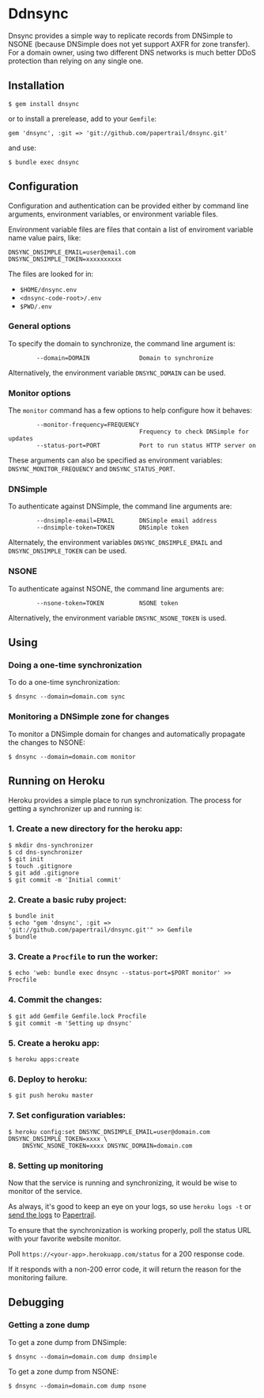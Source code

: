 # Ddnsync

Dnsync provides a simple way to replicate records from DNSimple to NSONE
(because DNSimple does not yet support AXFR for zone transfer). For a domain
owner, using two different DNS networks is much better DDoS protection than
relying on any single one.


## Installation

    $ gem install dnsync

or to install a prerelease, add to your `Gemfile`:

    gem 'dnsync', :git => 'git://github.com/papertrail/dnsync.git'

and use:

    $ bundle exec dnsync


## Configuration

Configuration and authentication can be provided either by command line
arguments, environment variables, or environment variable files.

Environment variable files are files that contain a list of enviroment variable
name value pairs, like:

```
DNSYNC_DNSIMPLE_EMAIL=user@email.com
DNSYNC_DNSIMPLE_TOKEN=xxxxxxxxxx
```

The files are looked for in:

* `$HOME/dnsync.env`
* `<dnsync-code-root>/.env`
* `$PWD/.env`


### General options

To specify the domain to synchronize, the command line argument is:

```
        --domain=DOMAIN              Domain to synchronize
```

Alternatively, the environment variable `DNSYNC_DOMAIN` can be used.

### Monitor options

The `monitor` command has a few options to help configure how it behaves:

```
        --monitor-frequency=FREQUENCY
                                     Frequency to check DNSimple for updates
        --status-port=PORT           Port to run status HTTP server on

```

These arguments can also be specified as environment variables:
`DNSYNC_MONITOR_FREQUENCY` and `DNSYNC_STATUS_PORT`.


### DNSimple

To authenticate against DNSimple, the command line arguments are:

```
        --dnsimple-email=EMAIL       DNSimple email address
        --dnsimple-token=TOKEN       DNSimple token
```

Alternately, the environment variables `DNSYNC_DNSIMPLE_EMAIL` and
`DNSYNC_DNSIMPLE_TOKEN` can be used.

### NSONE

To authenticate against NSONE, the command line arguments are:

```
        --nsone-token=TOKEN          NSONE token
```

Alternatively, the environment variable `DNSYNC_NSONE_TOKEN` is used.


## Using

### Doing a one-time synchronization

To do a one-time synchronization:

    $ dnsync --domain=domain.com sync


### Monitoring a DNSimple zone for changes

To monitor a DNSimple domain for changes and automatically propagate the
changes to NSONE:

    $ dnsync --domain=domain.com monitor


## Running on Heroku

Heroku provides a simple place to run synchronization. The process for 
getting a synchronizer up and running is:

### 1. Create a new directory for the heroku app:

    $ mkdir dns-synchronizer
    $ cd dns-synchronizer
    $ git init
    $ touch .gitignore
    $ git add .gitignore
    $ git commit -m 'Initial commit'

### 2. Create a basic ruby project:

    $ bundle init
    $ echo "gem 'dnsync', :git => 'git://github.com/papertrail/dnsync.git'" >> Gemfile
    $ bundle

### 3. Create a `Procfile` to run the worker:

    $ echo 'web: bundle exec dnsync --status-port=$PORT monitor' >> Procfile

### 4. Commit the changes:

    $ git add Gemfile Gemfile.lock Procfile
    $ git commit -m 'Setting up dnsync'

### 5. Create a heroku app:

    $ heroku apps:create

### 6. Deploy to heroku:

    $ git push heroku master

### 7. Set configuration variables:

    $ heroku config:set DNSYNC_DNSIMPLE_EMAIL=user@domain.com DNSYNC_DNSIMPLE_TOKEN=xxxx \
        DNSYNC_NSONE_TOKEN=xxxx DNSYNC_DOMAIN=domain.com

### 8. Setting up monitoring

Now that the service is running and synchronizing, it would be wise to
monitor of the service.

As always, it's good to keep an eye on your logs, so use `heroku logs -t` or
[send the logs](http://help.papertrailapp.com/kb/hosting-services/heroku/) to
[Papertrail](https://papertrailapp.com/).

To ensure that the synchronization is working properly, poll the status URL
with your favorite website monitor.

Poll `https://<your-app>.herokuapp.com/status` for a 200 response code.

If it responds with a non-200 error code, it will return the reason for the
monitoring failure.


## Debugging

### Getting a zone dump

To get a zone dump from DNSimple:

    $ dnsync --domain=domain.com dump dnsimple

To get a zone dump from NSONE:

    $ dnsync --domain=domain.com dump nsone
